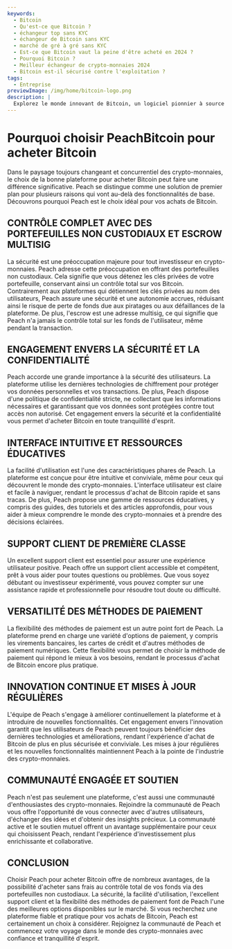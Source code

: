 ```yaml
---
keywords:
  - Bitcoin
  - Qu'est-ce que Bitcoin ?
  - échangeur top sans KYC
  - échangeur de Bitcoin sans KYC
  - marché de gré à gré sans KYC
  - Est-ce que Bitcoin vaut la peine d'être acheté en 2024 ?
  - Pourquoi Bitcoin ?
  - Meilleur échangeur de crypto-monnaies 2024
  - Bitcoin est-il sécurisé contre l'exploitation ?
tags:
  - Entreprise
previewImage: /img/home/bitcoin-logo.png
description: |
  Explorez le monde innovant de Bitcoin, un logiciel pionnier à source ouverte qui facilite une monnaie numérique et décentralisée à travers un réseau mondial.
---
```


# Pourquoi choisir PeachBitcoin pour acheter Bitcoin

Dans le paysage toujours changeant et concurrentiel des crypto-monnaies, le choix de la bonne plateforme pour acheter Bitcoin peut faire une différence significative. Peach se distingue comme une solution de premier plan pour plusieurs raisons qui vont au-delà des fonctionnalités de base. Découvrons pourquoi Peach est le choix idéal pour vos achats de Bitcoin.

## CONTRÔLE COMPLET AVEC DES PORTEFEUILLES NON CUSTODIAUX ET ESCROW MULTISIG

La sécurité est une préoccupation majeure pour tout investisseur en crypto-monnaies. Peach adresse cette préoccupation en offrant des portefeuilles non custodiaux. Cela signifie que vous détenez les clés privées de votre portefeuille, conservant ainsi un contrôle total sur vos Bitcoin. Contrairement aux plateformes qui détiennent les clés privées au nom des utilisateurs, Peach assure une sécurité et une autonomie accrues, réduisant ainsi le risque de perte de fonds due aux piratages ou aux défaillances de la plateforme. De plus, l'escrow est une adresse multisig, ce qui signifie que Peach n'a jamais le contrôle total sur les fonds de l'utilisateur, même pendant la transaction.

## ENGAGEMENT ENVERS LA SÉCURITÉ ET LA CONFIDENTIALITÉ

Peach accorde une grande importance à la sécurité des utilisateurs. La plateforme utilise les dernières technologies de chiffrement pour protéger vos données personnelles et vos transactions. De plus, Peach dispose d'une politique de confidentialité stricte, ne collectant que les informations nécessaires et garantissant que vos données sont protégées contre tout accès non autorisé. Cet engagement envers la sécurité et la confidentialité vous permet d'acheter Bitcoin en toute tranquillité d'esprit.

## INTERFACE INTUITIVE ET RESSOURCES ÉDUCATIVES

La facilité d'utilisation est l'une des caractéristiques phares de Peach. La plateforme est conçue pour être intuitive et conviviale, même pour ceux qui découvrent le monde des crypto-monnaies. L'interface utilisateur est claire et facile à naviguer, rendant le processus d'achat de Bitcoin rapide et sans tracas. De plus, Peach propose une gamme de ressources éducatives, y compris des guides, des tutoriels et des articles approfondis, pour vous aider à mieux comprendre le monde des crypto-monnaies et à prendre des décisions éclairées.

## SUPPORT CLIENT DE PREMIÈRE CLASSE

Un excellent support client est essentiel pour assurer une expérience utilisateur positive. Peach offre un support client accessible et compétent, prêt à vous aider pour toutes questions ou problèmes. Que vous soyez débutant ou investisseur expérimenté, vous pouvez compter sur une assistance rapide et professionnelle pour résoudre tout doute ou difficulté.

## VERSATILITÉ DES MÉTHODES DE PAIEMENT

La flexibilité des méthodes de paiement est un autre point fort de Peach. La plateforme prend en charge une variété d'options de paiement, y compris les virements bancaires, les cartes de crédit et d'autres méthodes de paiement numériques. Cette flexibilité vous permet de choisir la méthode de paiement qui répond le mieux à vos besoins, rendant le processus d'achat de Bitcoin encore plus pratique.

## INNOVATION CONTINUE ET MISES À JOUR RÉGULIÈRES

L'équipe de Peach s'engage à améliorer continuellement la plateforme et à introduire de nouvelles fonctionnalités. Cet engagement envers l'innovation garantit que les utilisateurs de Peach peuvent toujours bénéficier des dernières technologies et améliorations, rendant l'expérience d'achat de Bitcoin de plus en plus sécurisée et conviviale. Les mises à jour régulières et les nouvelles fonctionnalités maintiennent Peach à la pointe de l'industrie des crypto-monnaies.

## COMMUNAUTÉ ENGAGÉE ET SOUTIEN

Peach n'est pas seulement une plateforme, c'est aussi une communauté d'enthousiastes des crypto-monnaies. Rejoindre la communauté de Peach vous offre l'opportunité de vous connecter avec d'autres utilisateurs, d'échanger des idées et d'obtenir des insights précieux. La communauté active et le soutien mutuel offrent un avantage supplémentaire pour ceux qui choisissent Peach, rendant l'expérience d'investissement plus enrichissante et collaborative.

## CONCLUSION

Choisir Peach pour acheter Bitcoin offre de nombreux avantages, de la possibilité d'acheter sans frais au contrôle total de vos fonds via des portefeuilles non custodiaux. La sécurité, la facilité d'utilisation, l'excellent support client et la flexibilité des méthodes de paiement font de Peach l'une des meilleures options disponibles sur le marché. Si vous recherchez une plateforme fiable et pratique pour vos achats de Bitcoin, Peach est certainement un choix à considérer. Rejoignez la communauté de Peach et commencez votre voyage dans le monde des crypto-monnaies avec confiance et tranquillité d'esprit.